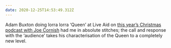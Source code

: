 ```yaml
---
date: 2020-12-25T14:53:49.312Z
---
```


Adam Buxton doing lorra lorra ‘Queen’ at Live Aid on [this year’s Christmas podcast with Joe Cornish](https://play.acast.com/s/adambuxton/ep.145-adamandjoe) had me in absolute stitches; the call and response with the ‘audience’ takes his characterisation of the Queen to a completely new level.
